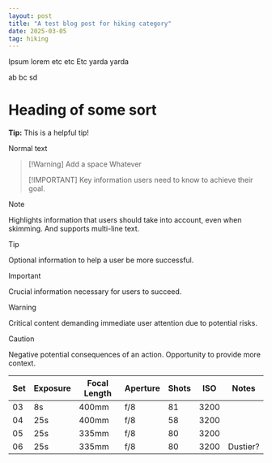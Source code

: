 ```yaml
---
layout: post
title: "A test blog post for hiking category"
date: 2025-03-05
tag: hiking
---
```


Ipsum lorem etc etc
Etc yarda yarda 

ab
bc
sd

# Heading of some sort

<div class="tip">
  <strong>Tip:</strong> This is a helpful tip!
</div>

Normal text

> [!Warning] Add a space
> Whatever
>
> [!IMPORTANT]
> Key information users need to know to achieve their goal.


> [!NOTE]
> Highlights information that users should take into account, even when skimming.
> And supports multi-line text.

> [!TIP]
> Optional information to help a user be more successful.

> [!IMPORTANT]  
> Crucial information necessary for users to succeed.

  > [!WARNING]  
  > Critical content demanding immediate
  > user attention due to potential risks.

> [!CAUTION]
> Negative potential consequences of an action.
> Opportunity to provide more context.
>

<table class="responsive-table">
  <thead>
    <tr>
      <th>Set</th><th>Exposure</th><th>Focal Length</th><th>Aperture</th><th>Shots</th><th>ISO</th><th>Notes</th>
    </tr>
  </thead>
  <tbody>
    <tr>
      <td data-label="Set">03</td>
      <td data-label="Exposure">8s</td>
      <td data-label="Focal Length">400mm</td>
      <td data-label="Aperture">f/8</td>
      <td data-label="Shots">81</td>
      <td data-label="ISO">3200</td>
      <td data-label="Notes"></td>
    </tr>
    <tr>
      <td data-label="Set">04</td>
      <td data-label="Exposure">25s</td>
      <td data-label="Focal Length">400mm</td>
      <td data-label="Aperture">f/8</td>
      <td data-label="Shots">58</td>
      <td data-label="ISO">3200</td>
      <td data-label="Notes"></td>
    </tr>
    <tr>
      <td data-label="Set">05</td>
      <td data-label="Exposure">25s</td>
      <td data-label="Focal Length">335mm</td>
      <td data-label="Aperture">f/8</td>
      <td data-label="Shots">80</td>
      <td data-label="ISO">3200</td>
      <td data-label="Notes"></td>
    </tr>
    <tr>
      <td data-label="Set">06</td>
      <td data-label="Exposure">25s</td>
      <td data-label="Focal Length">335mm</td>
      <td data-label="Aperture">f/8</td>
      <td data-label="Shots">80</td>
      <td data-label="ISO">3200</td>
      <td data-label="Notes">Dustier?</td>
    </tr>
  </tbody>
</table>

